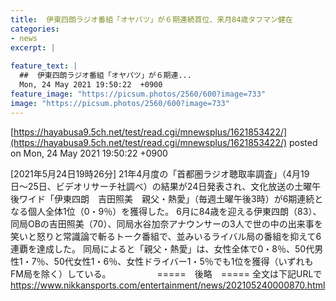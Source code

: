 ```yaml
---
title:  伊東四朗ラジオ番組「オヤパツ」が６期連続首位、来月84歳タフマン健在  
categories:
- news
excerpt: |
  
feature_text: |
  ##  伊東四朗ラジオ番組「オヤパツ」が６期連...
  Mon, 24 May 2021 19:50:22  +0900
feature_image: "https://picsum.photos/2560/600?image=733"
image: "https://picsum.photos/2560/600?image=733"
---
```


[https://hayabusa9.5ch.net/test/read.cgi/mnewsplus/1621853422/](https://hayabusa9.5ch.net/test/read.cgi/mnewsplus/1621853422/)
posted on Mon, 24 May 2021 19:50:22  +0900

<!--more-->

[2021年5月24日19時26分] 21年4月度の「首都圏ラジオ聴取率調査」（4月19日〜25日、ビデオリサーチ社調べ）の結果が24日発表され、文化放送の土曜午後ワイド「伊東四朗　吉田照美　親父・熱愛」（毎週土曜午後3時）が6期連続となる個人全体1位（0・9％）を獲得した。 6月に84歳を迎える伊東四朗（83）、同局OBの吉田照美（70）、同局水谷加奈アナウンサーの3人で世の中の出来事を笑いと怒りと常識論で斬るトーク番組で、並みいるライバル局の番組を抑えて6連覇を達成した。 同局によると「親父・熱愛」は、女性全体で0・8％、50代男性1・7％、50代女性1・6％、女性ドライバー1・5％でも1位を獲得（いずれもFM局を除く）している。 　　　　　=====　後略　===== 全文は下記URLで https://www.nikkansports.com/entertainment/news/202105240000870.html
